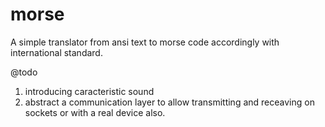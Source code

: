 # morse
A simple translator from ansi text to morse code accordingly with international standard.

@todo
1. introducing caracteristic sound
2. abstract a communication layer to allow transmitting and receaving on sockets or with a real device also. 
